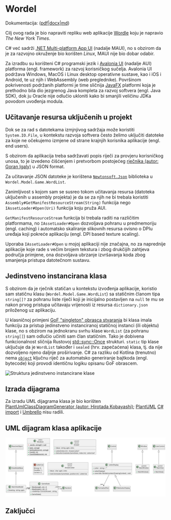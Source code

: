 # Wordel

Dokumentacija: ([pdf](https://github.com/Caellian/UNIRI_OP_project/raw/main/tin_svagelj.pdf)|[docx](https://github.com/Caellian/UNIRI_OP_project/raw/main/tin_svagelj.docx)|[md](https://github.com/Caellian/UNIRI_OP_project/raw/main/README.md))

Cilj ovog rada je bio napraviti repliku web aplikacije [Wordle](https://www.nytimes.com/games/wordle/index.html) koju je napravio *The New York Times*.

C# već sadrži [.NET Multi-platform App UI](https://dotnet.microsoft.com/en-us/apps/maui) (nadalje MAUI), no s obzirom da je za razvojno okruženje bio korišten _Linux_, MAUI nije bio dobar odabir.

Za izradbu su korišteni C# programski jezik i [Avalonia UI](https://avaloniaui.net/) (nadalje AUI) platforma (engl. framework) za razvoj korisničkog sučelja.
Avalonia UI podržava Windows, MacOS i Linux desktop operativne sustave, kao i iOS i Android, te uz njih i WebAssembly (web preglednike). Površinom pokrivenosti podržanih platformi je time sličnija [JavaFX](https://openjfx.io/) platformi koja je prethodno bila dio jezgrenog Java kompleta za razvoj softvera (engl. Java SDK), dok ju Oracle nije odlučio ukloniti kako bi smanjili veličinu JDKa povodom uvođenja modula.

## Učitavanje resursa uključenih u projekt

Dok se za rad s datotekama izmjnjivog sadržaja može koristiti `System.IO.File`, u kontekstu razvoja softvera često želimo uključiti datoteke za koje ne očekujemo izmjene od strane krajnjih korisnika aplikacije (engl. end users).

S obzirom da aplikacija treba sadržavati popis riječi za provjeru korisničkog unosa, to je izvedeno čišćenjem i pretvorbom postojećeg [rječnika (autor: Goran Igaly)](https://github.com/gigaly/rjecnik-hrvatskih-jezika) u JSON format.

Za učitavanje JSON datoteke je korištena [`Newtonsoft.Json`](https://www.newtonsoft.com/json) biblioteka u `Wordel.Model.Game.WordList`.

Zanimljivost s kojom sam se susreo tokom učitavanja resursa (datoteka uključenih u assembly projekta) je da se za njih ne bi trebala koristiti `Assembly#GetManifestResourceStream(String)` funkcija nego `IAssetLoader#Open(Uri)` funkcija koju pruža AUI.

`GetManifestResourceStream` funkcija bi trebala raditi na različitim platformama, no `IAssetLoader#Open` dozvoljava pohranu u predmemoriju (engl. caching) i automatsko skaliranje slikovnih resursa ovisno o DPIu uređaja koji pokreće aplikaciju (engl. DPI based texture scaling).

Uporaba `IAssetLoader#Open` u mojoj aplikaciji nije značajna, no za naprednije aplikacije koje rade s večim brojem tekstura i zbog drukčijih zahtjeva područja primjene, ona dozvoljava ubrzanje izvršavanja koda zbog smanjenja pristupa datotečnom sustavu.

## Jedinstveno instancirana klasa

S obzirom da je rječnik statičan u kontekstu izvođenja aplikacije, koristio sam statičnu klasu (`Wordel.Model.Game.WordList`) sa statičnim članom tipa `string[]?` za pohranu liste riječi koji je inicijalno postavljen na `null` te mu se nakon prvog pristupa učitavaju vrijenosti iz resursa `dictionary.json` priloženog uz aplikaciju.

U klasničnoj primjeni [GoF "singleton" obrasca stvaranja](https://refactoring.guru/design-patterns/singleton) bi klasa imala funkciju za pristup jedinstveno instanciranoj statičnoj instanci (ili objektu) klase, no s obzirom na jednokranu svrhu klase `WordList` (za pohranu `string[]`) sam odlučio učiniti sam član statičnim. Tako je dobivena funkcionalnost sličnija Rustovoj [std::sync::Once](https://doc.rust-lang.org/std/sync/struct.Once.html) strukturi.
`static` tip klase uključuje da je `WordList` također i `sealed` (hrv. zapečaćena) klasa, tj. da nije dozvoljeno njeno daljnje proširivanje.
C# za razliku od Kotlina (trenutno) nema [`object`](https://kotlinlang.org/docs/object-declarations.html#object-declarations-overview) ključnu riječ za automatsko generiranje bajtkoda (engl. bytecode) koji provodi identičnu logiku opisanu GoF obrascem.

![Struktura jedinstveno instancirane klase](https://refactoring.guru/images/patterns/diagrams/singleton/structure-en.png)

## Izrada dijagrama

Za izradu UML dijagrama klasa je bio korišten [PlantUmlClassDiagramGenerator (autor: Hirotada Kobayashi)](https://github.com/pierre3/PlantUmlClassDiagramGenerator); [PlantUML](https://staruml.io/) [C# import](https://github.com/staruml/staruml-csharp) i [Umbrello](https://apps.kde.org/umbrello/) nisu radili.

## UML dijagram klasa aplikacije

![UML Dijagram klasa aplikacije](PlantUML/Global.svg)

## Zaključci

